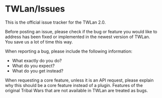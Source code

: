 # TWLan/Issues

This is the official issue tracker for the TWLan 2.0.

Before posting an issue, please check if the bug or feature you would like to address has been fixed or implemented in the newest version of TWLan. You save us a lot of time this way.

When reporting a bug, please include the following information:
* What exactly do you do?
* What do you expect?
* What do you get instead?

When requesting a core feature, unless it is an API request, please explain why this should be a core feature instead of a plugin.
Features of the original Tribal Wars that are not available in TWLan are treated as bugs.
